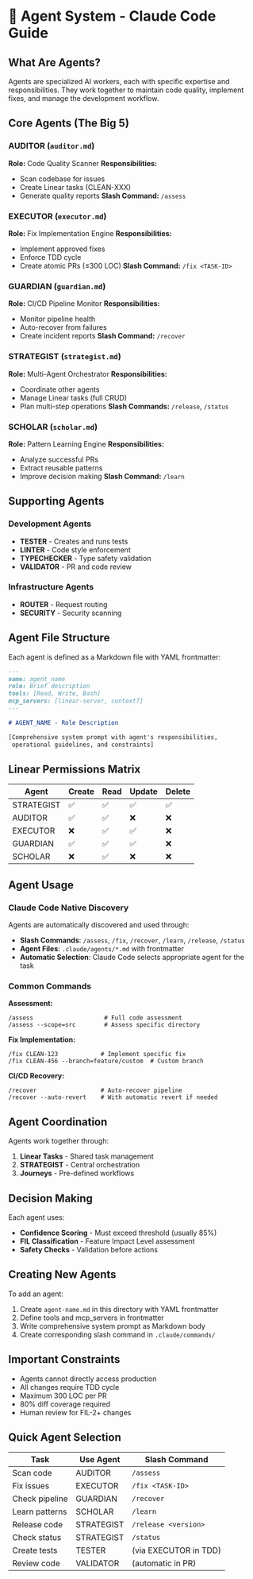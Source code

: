 # 🤖 Agent System - Claude Code Guide

## What Are Agents?

Agents are specialized AI workers, each with specific expertise and responsibilities. They work together to maintain code quality, implement fixes, and manage the development workflow.

## Core Agents (The Big 5)

### AUDITOR (`auditor.md`)
**Role:** Code Quality Scanner
**Responsibilities:**
- Scan codebase for issues
- Create Linear tasks (CLEAN-XXX)
- Generate quality reports
**Slash Command:** `/assess`

### EXECUTOR (`executor.md`)
**Role:** Fix Implementation Engine
**Responsibilities:**
- Implement approved fixes
- Enforce TDD cycle
- Create atomic PRs (≤300 LOC)
**Slash Command:** `/fix <TASK-ID>`

### GUARDIAN (`guardian.md`)
**Role:** CI/CD Pipeline Monitor
**Responsibilities:**
- Monitor pipeline health
- Auto-recover from failures
- Create incident reports
**Slash Command:** `/recover`

### STRATEGIST (`strategist.md`)
**Role:** Multi-Agent Orchestrator
**Responsibilities:**
- Coordinate other agents
- Manage Linear tasks (full CRUD)
- Plan multi-step operations
**Slash Commands:** `/release`, `/status`

### SCHOLAR (`scholar.md`)
**Role:** Pattern Learning Engine
**Responsibilities:**
- Analyze successful PRs
- Extract reusable patterns
- Improve decision making
**Slash Command:** `/learn`

## Supporting Agents

### Development Agents
- **TESTER** - Creates and runs tests
- **LINTER** - Code style enforcement
- **TYPECHECKER** - Type safety validation
- **VALIDATOR** - PR and code review

### Infrastructure Agents
- **ROUTER** - Request routing
- **SECURITY** - Security scanning

## Agent File Structure

Each agent is defined as a Markdown file with YAML frontmatter:
```markdown
---
name: agent_name
role: Brief description
tools: [Read, Write, Bash]
mcp_servers: [linear-server, context7]
---

# AGENT_NAME - Role Description

[Comprehensive system prompt with agent's responsibilities,
 operational guidelines, and constraints]
```

## Linear Permissions Matrix

| Agent | Create | Read | Update | Delete |
|-------|--------|------|--------|--------|
| STRATEGIST | ✅ | ✅ | ✅ | ✅ |
| AUDITOR | ✅ | ✅ | ❌ | ❌ |
| EXECUTOR | ❌ | ✅ | ✅ | ❌ |
| GUARDIAN | ✅ | ✅ | ✅ | ❌ |
| SCHOLAR | ❌ | ✅ | ❌ | ❌ |

## Agent Usage

### Claude Code Native Discovery
Agents are automatically discovered and used through:
- **Slash Commands**: `/assess`, `/fix`, `/recover`, `/learn`, `/release`, `/status`
- **Agent Files**: `.claude/agents/*.md` with frontmatter
- **Automatic Selection**: Claude Code selects appropriate agent for the task

### Common Commands

**Assessment:**
```
/assess                    # Full code assessment
/assess --scope=src        # Assess specific directory
```

**Fix Implementation:**
```
/fix CLEAN-123            # Implement specific fix
/fix CLEAN-456 --branch=feature/custom  # Custom branch
```

**CI/CD Recovery:**
```
/recover                  # Auto-recover pipeline
/recover --auto-revert    # With automatic revert if needed
```

## Agent Coordination

Agents work together through:
1. **Linear Tasks** - Shared task management
2. **STRATEGIST** - Central orchestration
3. **Journeys** - Pre-defined workflows

## Decision Making

Each agent uses:
- **Confidence Scoring** - Must exceed threshold (usually 85%)
- **FIL Classification** - Feature Impact Level assessment
- **Safety Checks** - Validation before actions

## Creating New Agents

To add an agent:
1. Create `agent-name.md` in this directory with YAML frontmatter
2. Define tools and mcp_servers in frontmatter
3. Write comprehensive system prompt as Markdown body
4. Create corresponding slash command in `.claude/commands/`

## Important Constraints

- Agents cannot directly access production
- All changes require TDD cycle
- Maximum 300 LOC per PR
- 80% diff coverage required
- Human review for FIL-2+ changes

## Quick Agent Selection

| Task | Use Agent | Slash Command |
|------|-----------|---------------|
| Scan code | AUDITOR | `/assess` |
| Fix issues | EXECUTOR | `/fix <TASK-ID>` |
| Check pipeline | GUARDIAN | `/recover` |
| Learn patterns | SCHOLAR | `/learn` |
| Release code | STRATEGIST | `/release <version>` |
| Check status | STRATEGIST | `/status` |
| Create tests | TESTER | (via EXECUTOR in TDD) |
| Review code | VALIDATOR | (automatic in PR) |